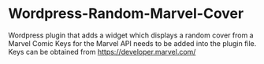 # Wordpress-Random-Marvel-Cover
Wordpress plugin that adds a widget which displays a random cover from a Marvel Comic
Keys for the Marvel API needs to be added into the plugin file. Keys can be obtained from https://developer.marvel.com/
